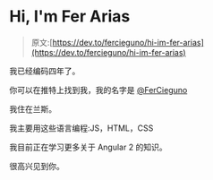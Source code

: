 # Hi, I'm Fer Arias

> 原文:[https://dev.to/fercieguno/hi-im-fer-arias](https://dev.to/fercieguno/hi-im-fer-arias)

我已经编码四年了。

你可以在推特上找到我，我的名字是 [@FerCieguno](https://twitter.com/FerCieguno)

我住在兰斯。

我主要用这些语言编程:JS，HTML，CSS

我目前正在学习更多关于 Angular 2 的知识。

很高兴见到你。